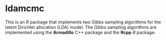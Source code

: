 ldamcmc
=======

This is an *R* package that implements two Gibbs sampling algorithms for the 
latent Dirichlet allocation (LDA) model. The Gibbs sampling algorithms are 
implemented using the **Armadillo** C++ package and the **Rcpp** *R* package.
